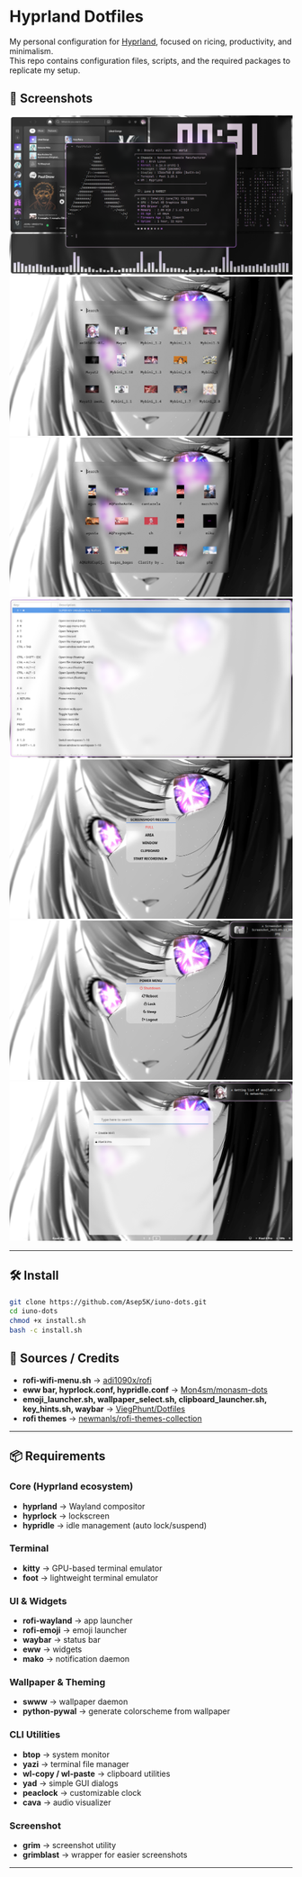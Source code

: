 # Hyprland Dotfiles

My personal configuration for [Hyprland](https://github.com/hyprwm/Hyprland), focused on ricing, productivity, and minimalism.  
This repo contains configuration files, scripts, and the required packages to replicate my setup.

## 📸 Screenshots

![](./preview/Preview.png)  
![](./preview/Wallpaper_selector.png)  
![](./preview/Video_wallpaper_selector.png)  
![](./preview/Keybind_list.png)  
![](./preview/Screenshot_menu.png)  
![](./preview/Power_menu.png)  
![](./preview/Wifi_menu.png)  

---

## 🛠️ Install

```bash
git clone https://github.com/Asep5K/iuno-dots.git
cd iuno-dots
chmod +x install.sh
bash -c install.sh
```

## 📑 Sources / Credits

- **rofi-wifi-menu.sh** → [adi1090x/rofi](https://github.com/adi1090x/rofi)  
- **eww bar, hyprlock.conf, hypridle.conf** → [Mon4sm/monasm-dots](https://github.com/Mon4sm/monasm-dots)  
- **emoji_launcher.sh, wallpaper_select.sh, clipboard_launcher.sh, key_hints.sh, waybar** → [ViegPhunt/Dotfiles](https://github.com/ViegPhunt/Dotfiles)  
- **rofi themes** → [newmanls/rofi-themes-collection](https://github.com/newmanls/rofi-themes-collection)  

---

## 📦 Requirements

### Core (Hyprland ecosystem)
- **hyprland** → Wayland compositor
- **hyprlock** → lockscreen
- **hypridle** → idle management (auto lock/suspend)

### Terminal
- **kitty** → GPU-based terminal emulator
- **foot** → lightweight terminal emulator

### UI & Widgets
- **rofi-wayland** → app launcher
- **rofi-emoji** → emoji launcher
- **waybar** → status bar
- **eww** → widgets
- **mako** → notification daemon

### Wallpaper & Theming
- **swww** → wallpaper daemon
- **python-pywal** → generate colorscheme from wallpaper

### CLI Utilities
- **btop** → system monitor  
- **yazi** → terminal file manager  
- **wl-copy / wl-paste** → clipboard utilities  
- **yad** → simple GUI dialogs  
- **peaclock** → customizable clock  
- **cava** → audio visualizer  

### Screenshot
- **grim** → screenshot utility  
- **grimblast** → wrapper for easier screenshots  

---